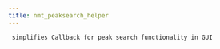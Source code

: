 ```yaml
---
title: nmt_peaksearch_helper
---
```

```plaintext
 simplifies Callback for peak search functionality in GUI
```

